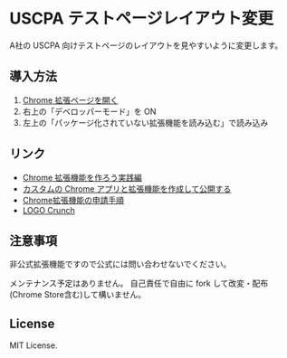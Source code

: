 # USCPA テストページレイアウト変更

A社の USCPA 向けテストページのレイアウトを見やすいように変更します。

## 導入方法

1. [Chrome 拡張ページを開く](chrome://extensions/)
2. 右上の「デベロッパーモード」を ON
3. 左上の「パッケージ化されていない拡張機能を読み込む」で読み込み

## リンク

- [Chrome 拡張機能を作ろう実践編](https://www2.kobe-u.ac.jp/~tnishida/programming/ChromeExtension-02.html)
- [カスタムの Chrome アプリと拡張機能を作成して公開する](https://support.google.com/chrome/a/answer/2714278?hl=ja)
- [Chrome拡張機能の申請手順](https://qiita.com/sasao3/items/0606b67da01948ae58b7)
- [LOGO Crunch](https://brandmark.io/logo-crunch/)

## 注意事項

非公式拡張機能ですので公式には問い合わせないでください。

メンテナンス予定はありません。
自己責任で自由に fork して改変・配布(Chrome Store含む)して構いません。

## License

MIT License.

